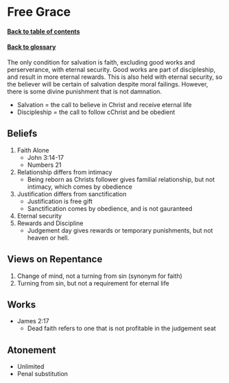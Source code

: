 # Free Grace
#### [Back to table of contents](README.md)
#### [Back to glossary](Glossary.md)

The only condition for salvation is faith, excluding good works and perserverance, with eternal security. 
Good works are part of discipleship, and result in more eternal rewards.
This is also held with eternal security, so the believer will be certain of salvation despite moral failings. 
However, there is some divine punishment that is not damnation.

- Salvation = the call to believe in Christ and receive eternal life
- Discipleship = the call to follow cChrist and be obedient

## Beliefs
1. Faith Alone
    - John 3:14-17
    - Numbers 21
2. Relationship differs from intimacy
    - Being reborn as Christs follower gives familial relationship, but not intimacy, which comes by obedience
3. Justification differs from sanctification
    - Justification is free gift
    - Sanctification comes by obedience, and is not gauranteed
4. Eternal security
5. Rewards and Discipline
    - Judgement day gives rewards or temporary punishments, but not heaven or hell.

## Views on Repentance
1. Change of mind, not a turning from sin (synonym for faith)
2. Turning from sin, but not a requirement for eternal life

## Works
- James 2:17
    - Dead faith refers to one that is not profitable in the judgement seat

## Atonement
- Unlimited
- Penal substitution

